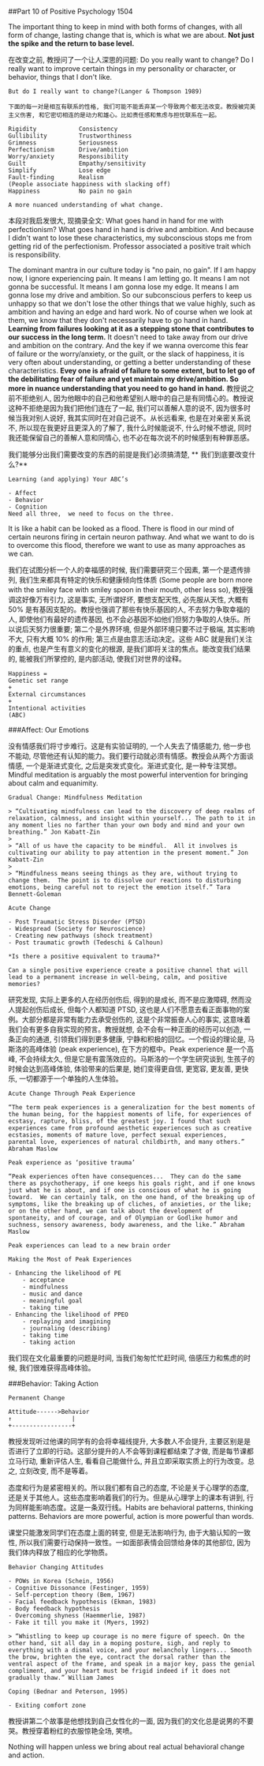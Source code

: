 ##Part 10 of Positive Psychology 1504

The important thing to keep in mind with both forms of changes, with all form of change, lasting change that is, which is what we are about. **Not just the spike and the return to base level.**

在改变之前, 教授问了一个让人深思的问题: Do you really want to change? Do I really want to improve certain things in my personality or character, or behavior, things that I don't like.

```
But do I really want to change?(Langer & Thompson 1989)

下面的每一对是相互有联系的性格, 我们可能不能丢弃某一个导致两个都无法改变。教授被完美主义伤害, 和它密切相连的是动力和雄心。比如责任感和焦虑与担忧联系在一起。

Rigidity			Consistency
Gullibility			Trustworthiness
Grimness			Seriousness
Perfectionism		Drive/ambition
Worry/anxiety		Responsibility
Guilt				Empathy/sensitivity
Simplify			Lose edge
Fault-finding		Realism
(People associate happiness with slacking off)
Happiness			No pain no gain

A more nuanced understanding of what change.
```

本段对我启发很大, 现摘录全文: What goes hand in hand for me with perfectionism? What goes hand in hand is drive and ambition. And because I didn't want to lose these characteristics, my subconscious stops me from getting rid of the perfectionism. Professor associated a positive trait which is responsibility.

The dominant mantra in our culture today is "no pain, no gain". If I am happy now, I ignore experiencing pain. It means I am letting go. It means I am not gonna be successful. It means I am gonna lose my edge. It means I am gonna lose my drive and ambition. So our subconscious perfers to keep us unhappy so that we don't lose the other things that we value highly, such as ambition and having an edge and hard work. No of course when we look at them, we know that they don't necessarily have to go hand in hand. **Learning from failures looking at it as a stepping stone that contributes to our success in the long term.** It doesn't need to take away from our drive and ambition on the contrary. And the key if we wanna overcome this fear of failure or the worry/anxiety, or the guilt, or the slack of happiness, it is very often about understanding, or getting a better understanding of these characteristics. **Evey one is afraid of failure to some extent, but to let go of the debilitating fear of failure and yet maintain my drive/ambition. So more in nuance understanding that you need to go hand in hand.** 教授说之前不拒绝别人, 因为他眼中的自己和他希望别人眼中的自己是有同情心的。教授说这种不拒绝是因为我们把他们连在了一起, 我们可以善解人意的说不, 因为很多时候当我对别人说好, 我其实同时在对自己说不。从长远看来, 也是在对亲密关系说不, 所以现在我更好且更深入的了解了, 我什么时候能说不, 什么时候不想说, 同时我还能保留自己的善解人意和同情心, 也不必在每次说不的时候感到有种罪恶感。

我们能够分出我们需要改变的东西的前提是我们必须搞清楚, ** 我们到底要改变什么?**

```
Learning (and applying) Your ABC’s

- Affect 
- Behavior
- Cognition
Need all three,  we need to focus on the three.
```

It is like a habit can be looked as a flood. There is flood in our mind of certain neurons firing in certain neuron pathway. And what we want to do is to overcome this flood, therefore we want to use as many approaches as we can.

我们在试图分析一个人的幸福感的时候, 我们需要研究三个因素, 第一个是遗传排列, 我们生来都具有特定的快乐和健康倾向性体质 (Some people are born more with the smiley face with smiley spoon in their mouth, other less so), 教授强调这好像万有引力, 这是事实, 无所谓好坏, 要想支配天性, 必先服从天性, 大概有 50% 是有基因支配的。教授也强调了那些有快乐基因的人, 不去努力争取幸福的人, 即使他们有最好的遗传基因, 也不会必基因不如他们但努力争取的人快乐。所以说后天努力很重要; 第二个是外界环境, 但是外部环境只要不过于极端, 其实影响不大, 只有大概 10% 的作用; 第三点是由意志活动决定。这些 ABC 就是我们关注的重点, 也是产生有意义的变化的根源, 是我们即将关注的焦点。能改变我们结果的, 能被我们所掌控的, 是内部活动, 使我们对世界的诠释。

```
Happiness =
Genetic set range
+
External circumstances
+
Intentional activities
(ABC)
```


###Affect: Our Emotions

没有情感我们将寸步难行。这是有实验证明的, 一个人失去了情感能力, 他一步也不能动, 尽管他还有认知的能力。我们要行动就必须有情感。教授会从两个方面谈情感, 一个是渐进式变化, 之后是突发式变化。渐进式变化, 是一种专注冥想。Mindful meditation is arguably the most powerful intervention for bringing about calm and equanimity.

```
Gradual Change: Mindfulness Meditation

> “Cultivating mindfulness can lead to the discovery of deep realms of relaxation, calmness, and insight within yourself... The path to it in any moment lies no farther than your own body and mind and your own breathing.” Jon Kabatt-Zin
> 
> “All of us have the capacity to be mindful.  All it involves is cultivating our ability to pay attention in the present moment.” Jon Kabatt-Zin
> 
> “Mindfulness means seeing things as they are, without trying to change them.  The point is to dissolve our reactions to disturbing emotions, being careful not to reject the emotion itself.”	Tara Bennett-Goleman
```

```
Acute Change

- Post Traumatic Stress Disorder (PTSD)
- Widespread (Society for Neuroscience)
- Creating new pathways (shock treatment)
- Post traumatic growth (Tedeschi & Calhoun)

*Is there a positive equivalent to trauma?*

Can a single positive experience create a positive channel that will lead to a permanent increase in well-being, calm, and positive memories?
```

研究发现, 实际上更多的人在经历创伤后, 得到的是成长, 而不是应激障碍, 然而没人提起创伤后成长, 但每个人都知道 PTSD, 这也是人们不愿意去看正面事物的案例。大部分都是非常有能力去承受创伤的, 这是个非常振奋人心的事实, 这意味着我们会有更多自我实现的预言。教授就想, 会不会有一种正面的经历可以创造, 一条正向的通道, 引领我们得到更多健康, 宁静和积极的回忆。一个假设的理论是, 马斯洛的高峰体验 (peak experience), 在下方的框中。Peak experience 是一个高峰, 不会持续太久, 但是它是有震荡效应的。马斯洛的一个学生研究谈到, 生孩子的时候会达到高峰体验, 体验带来的后果是, 她们变得更自信, 更宽容, 更友善, 更快乐, 一切都源于一个单独的人生体验。

```
Acute Change Through Peak Experience

“The term peak experiences is a generalization for the best moments of the human being, for the happiest moments of life, for experiences of ecstasy, rapture, bliss, of the greatest joy. I found that such experiences came from profound aesthetic experiences such as creative ecstasies, moments of mature love, perfect sexual experiences, parental love, experiences of natural childbirth, and many others.” Abraham Maslow

Peak experience as ‘positive trauma’

“Peak experiences often have consequences...  They can do the same there as psychotherapy, if one keeps his goals right, and if one knows just what he is about, and if one is conscious of what he is going toward.  We can certainly talk, on the one hand, of the breaking up of symptoms, like the breaking up of cliches, of anxieties, or the like; or on the other hand, we can talk about the development of spontaneity, and of courage, and of Olympian or Godlike humor and suchness, sensory awareness, body awareness, and the like.” Abraham Maslow

Peak experiences can lead to a new brain order
```

```
Making the Most of Peak Experiences

- Enhancing the likelihood of PE
	- acceptance
	- mindfulness
	- music and dance
	- meaningful goal
	- taking time
- Enhancing the likelihood of PPEO
	- replaying and imagining
	- journaling (describing)
	- taking time
	- taking action
```

我们现在文化最重要的问题是时间, 当我们匆匆忙忙赶时间, 倍感压力和焦虑的时候, 我们很难获得高峰体验。


###Behavior: Taking Action

```
Permanent Change

Attitude------>Behavior
↑				  |
+-----------------+
```

教授发现听过他课的同学有的会将幸福线提升, 大多数人不会提升, 主要区别是是否进行了立即的行动。这部分提升的人不会等到课程都结束了才做, 而是每节课都立马行动, 重新评估人生, 看看自己能做什么, 并且立即采取实质上的行为改变。总之, 立刻改变, 而不是等着。

态度和行为是紧密相关的。所以我们都有自己的态度, 不论是关于心理学的态度, 还是关于其他人。这些态度影响着我们的行为。但是从心理学上的课本有讲到, 行为同样能影响态度。这是一条双行线。Habits are behavioral patterns, thinking patterns. Behaviors are more powerful, action is more powerful than words.

课堂只能激发同学们在态度上面的转变, 但是无法影响行为, 由于大脑认知的一致性, 所以我们需要行动保持一致性。一如面部表情会回馈给身体的其他部位, 因为我们体内释放了相应的化学物质。

```
Behavior Changing Attitudes

- POWs in Korea (Schein, 1956)
- Cognitive Dissonance (Festinger, 1959)
- Self-perception theory (Bem, 1967)
- Facial feedback hypothesis (Ekman, 1983)
- Body feedback hypothesis
- Overcoming shyness (Haemmerlie, 1987)
- Fake it till you make it (Myers, 1992)

> “Whistling to keep up courage is no mere figure of speech. On the other hand, sit all day in a moping posture, sigh, and reply to everything with a dismal voice, and your melancholy lingers... Smooth the brow, brighten the eye, contract the dorsal rather than the ventral aspect of the frame, and speak in a major key, pass the genial compliment, and your heart must be frigid indeed if it does not gradually thaw.” William James
```

```
Coping (Bednar and Peterson, 1995)

- Exiting comfort zone
```

教授讲第二个故事是他想找到自己女性化的一面, 因为我们的文化总是说男的不要哭。教授穿着粉红的衣服惊艳全场, 笑喷。

Nothing will happen unless we bring about real actual behavioral change and action.

